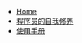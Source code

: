 - [Home](/)
- [程序员的自我修养](/computer/The_self-cultivation_of_programmers.html)
- [使用手册](https://angry-swanson-b4e47b.netlify.app/zh-cn/configuration)